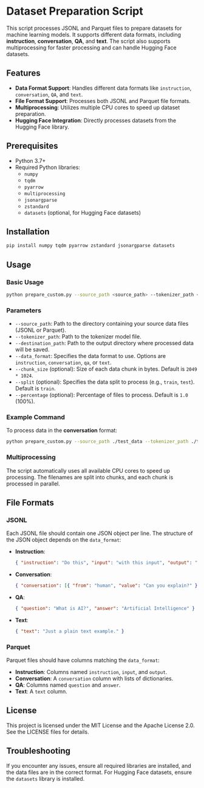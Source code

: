 # Dataset Preparation Script

This script processes JSONL and Parquet files to prepare datasets for machine learning models. It supports different data formats, including **instruction**, **conversation**, **QA**, and **text**. The script also supports multiprocessing for faster processing and can handle Hugging Face datasets.

## Features

- **Data Format Support**: Handles different data formats like `instruction`, `conversation`, `QA`, and `text`.
- **File Format Support**: Processes both JSONL and Parquet file formats.
- **Multiprocessing**: Utilizes multiple CPU cores to speed up dataset preparation.
- **Hugging Face Integration**: Directly processes datasets from the Hugging Face library.

## Prerequisites

- Python 3.7+
- Required Python libraries:
  - `numpy`
  - `tqdm`
  - `pyarrow`
  - `multiprocessing`
  - `jsonargparse`
  - `zstandard`
  - `datasets` (optional, for Hugging Face datasets)

## Installation

```bash
pip install numpy tqdm pyarrow zstandard jsonargparse datasets
```

## Usage

### Basic Usage

```bash
python prepare_custom.py --source_path <source_path> --tokenizer_path <tokenizer_path> --destination_path <destination_path> --data_format <data_format>
```

### Parameters

- `--source_path`: Path to the directory containing your source data files (JSONL or Parquet).
- `--tokenizer_path`: Path to the tokenizer model file.
- `--destination_path`: Path to the output directory where processed data will be saved.
- `--data_format`: Specifies the data format to use. Options are `instruction`, `conversation`, `qa`, or `text`.
- `--chunk_size` (optional): Size of each data chunk in bytes. Default is `2049 * 1024`.
- `--split` (optional): Specifies the data split to process (e.g., `train`, `test`). Default is `train`.
- `--percentage` (optional): Percentage of files to process. Default is `1.0` (100%).

### Example Command

To process data in the **conversation** format:

```bash
python prepare_custom.py --source_path ./test_data --tokenizer_path ./tokenizer.model --destination_path ./output --data_format conversation
```

### Multiprocessing

The script automatically uses all available CPU cores to speed up processing. The filenames are split into chunks, and each chunk is processed in parallel.

## File Formats

### JSONL

Each JSONL file should contain one JSON object per line. The structure of the JSON object depends on the `data_format`:

- **Instruction**:
  ```json
  { "instruction": "Do this", "input": "with this input", "output": "and get this output" }
  ```
- **Conversation**:
  ```json
  { "conversation": [{ "from": "human", "value": "Can you explain?" }, { "from": "gpt", "value": "Sure..." }] }
  ```
- **QA**:
  ```json
  { "question": "What is AI?", "answer": "Artificial Intelligence" }
  ```
- **Text**:
  ```json
  { "text": "Just a plain text example." }
  ```

### Parquet

Parquet files should have columns matching the `data_format`:

- **Instruction**: Columns named `instruction`, `input`, and `output`.
- **Conversation**: A `conversation` column with lists of dictionaries.
- **QA**: Columns named `question` and `answer`.
- **Text**: A `text` column.

## License

This project is licensed under the MIT License and the Apache License 2.0. See the LICENSE files for details.

## Troubleshooting

If you encounter any issues, ensure all required libraries are installed, and the data files are in the correct format. For Hugging Face datasets, ensure the `datasets` library is installed.